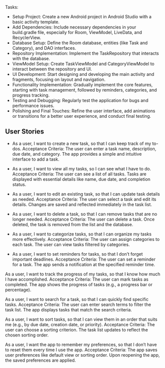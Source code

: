 Tasks:

- Setup Project: Create a new Android project in Android Studio with a basic activity template.
- Add Dependencies: Include necessary dependencies in your build.gradle file, especially for Room,
  ViewModel, LiveData, and RecyclerView.
- Database Setup: Define the Room database, entities (like Task and Category), and DAO interfaces.
- Repository Implementation: Implement the TaskRepository that interacts with the database.
- ViewModel Setup: Create TaskViewModel and CategoryViewModel to interact between the repository and
  UI.
- UI Development: Start designing and developing the main activity and fragments, focusing on layout
  and navigation.
- Functionality Implementation: Gradually implement the core features, starting with task
  management, followed by reminders, categories, and progress tracking.
- Testing and Debugging: Regularly test the application for bugs and performance issues.
- Polishing and Final Touches: Refine the user interface, add animations or transitions for a better
  user experience, and conduct final testing.

## User Stories

- As a user, I want to create a new task, so that I can keep track of my to-dos.
  Acceptance Criteria:
  The user can enter a task name, description, due date, and category.
  The app provides a simple and intuitive interface to add a task.

- As a user, I want to view all my tasks, so I can see what I have to do.
  Acceptance Criteria:
  The user can see a list of all tasks.
  Tasks are displayed with essential details like name, due date, and completion status.

- As a user, I want to edit an existing task, so that I can update task details as needed.
  Acceptance Criteria:
  The user can select a task and edit its details.
  Changes are saved and reflected immediately in the task list.

- As a user, I want to delete a task, so that I can remove tasks that are no longer needed.
  Acceptance Criteria:
  The user can delete a task.
  Once deleted, the task is removed from the list and the database.

- As a user, I want to categorize tasks, so that I can organize my tasks more effectively.
  Acceptance Criteria:
  The user can assign categories to each task.
  The user can view tasks filtered by categories.

- As a user, I want to set reminders for tasks, so that I don’t forget important deadlines.
  Acceptance Criteria:
  The user can set a reminder for a task.
  The app sends a notification at the specified reminder time.

As a user, I want to track the progress of my tasks, so that I know how much I have accomplished.
Acceptance Criteria:
The user can mark tasks as completed.
The app shows the progress of tasks (e.g., a progress bar or percentage).

As a user, I want to search for a task, so that I can quickly find specific tasks.
Acceptance Criteria:
The user can enter search terms to filter the task list.
The app displays tasks that match the search criteria.

As a user, I want to sort tasks, so that I can view them in an order that suits me (e.g., by due
date, creation date, or priority).
Acceptance Criteria:
The user can choose a sorting criterion.
The task list updates to reflect the chosen sorting order.

As a user, I want the app to remember my preferences, so that I don’t have to reset them every time
I use the app.
Acceptance Criteria:
The app saves user preferences like default view or sorting order.
Upon reopening the app, the saved preferences are applied.